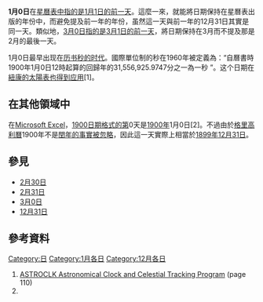 **1月0日**在[星曆表中指的是](../Page/星曆表.md "wikilink")[1月1日的前一天](../Page/1月1日.md "wikilink")。這麼一來，就能將日期保持在星曆表出版的年份中，而避免提及前一年的年份，虽然這一天與前一年的12月31日其實是同一天。類似地，[3月0日指的是](https://zh.wikipedia.org/wiki/3月0日 "wikilink")[3月1日的前一天](../Page/3月1日.md "wikilink")，將日期保持在3月而不提及那是2月的最後一天。

1月0日最早出现在[历书秒的时代](https://zh.wikipedia.org/wiki/历书时 "wikilink")。國際單位制的秒在1960年被定義為：“自曆書時1900年1月0日12時起算的回歸年的31,556,925.9747分之一為一秒
”。这个日期在[紐康的太陽表也得到应用](https://zh.wikipedia.org/wiki/紐康的太陽表 "wikilink")\[1\]。

## 在其他領域中

在[Microsoft
Excel](../Page/Microsoft_Excel.md "wikilink")，[1900日期格式的第](https://zh.wikipedia.org/wiki/1900日期格式 "wikilink")0天是[1900年](../Page/1900年.md "wikilink")1月0日\[2\]。不過由於[格里高利曆](https://zh.wikipedia.org/wiki/西曆 "wikilink")1900年不是[閏年的事實被忽略](https://zh.wikipedia.org/wiki/閏年 "wikilink")，因此這一天實際上相當於[1899年](../Page/1899年.md "wikilink")[12月31日](../Page/12月31日.md "wikilink")。

## 參見

  - [2月30日](../Page/2月30日.md "wikilink")
  - [2月31日](../Page/2月31日.md "wikilink")
  - [3月0日](https://zh.wikipedia.org/wiki/3月0日 "wikilink")
  - [12月31日](../Page/12月31日.md "wikilink")

## 參考資料

<div class="references-small">

<references />

</div>

[Category:日](https://zh.wikipedia.org/wiki/Category:日 "wikilink")
[Category:1月各日](https://zh.wikipedia.org/wiki/Category:1月各日 "wikilink")
[Category:12月各日](https://zh.wikipedia.org/wiki/Category:12月各日 "wikilink")

1.  [ASTROCLK Astronomical Clock and Celestial Tracking
    Program](http://textfiles.poboxes.info/computers/DOCUMENTATION/astroclk.dc2)
     (page 110)
2.